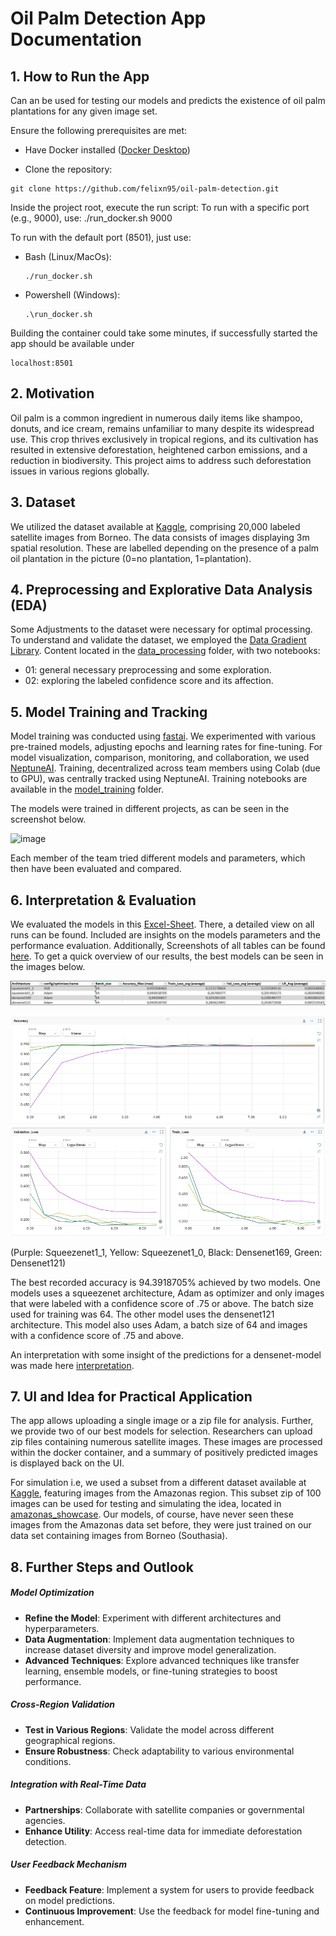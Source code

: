 # Oil Palm Detection App Documentation

## 1. How to Run the App
Can an be used for testing our models and predicts the existence of oil palm plantations for any given image set. 

Ensure the following prerequisites are met:

- Have Docker installed ([Docker Desktop](https://www.docker.com/products/docker-desktop/))

- Clone the repository:
```
git clone https://github.com/felixn95/oil-palm-detection.git
```
Inside the project root, execute the run script:
To run with a specific port (e.g., 9000), use: ./run_docker.sh 9000

To run with the default port (8501), just use:
- Bash (Linux/MacOs):
  ```
  ./run_docker.sh
  ```
- Powershell (Windows):
    ```
  .\run_docker.sh
    ```
Building the container could take some minutes, if successfully started the app should be available under

```
localhost:8501
```

## 2. Motivation
 Oil palm is a common ingredient in numerous daily items like shampoo, donuts, and ice cream, remains unfamiliar to many despite its widespread use. This crop thrives exclusively in tropical regions, and its cultivation has resulted in extensive deforestation, heightened carbon emissions, and a reduction in biodiversity. This project aims to address such deforestation issues in various regions globally.

## 3. Dataset 
We utilized the dataset available at [Kaggle](https://www.kaggle.com/c/widsdatathon2019/data), comprising 20,000 labeled satellite images from Borneo. The data consists of images displaying 3m spatial resolution. These are labelled depending on the presence of a palm oil plantation in the picture (0=no plantation, 1=plantation).

## 4. Preprocessing and Explorative Data Analysis (EDA)
Some Adjustments to the dataset were necessary for optimal processing. To understand and validate the dataset, we employed the [Data Gradient Library](https://docs.deci.ai/data-gradients/index.html). Content located in the [data_processing](https://github.com/felixn95/oil-palm-detection/tree/main/data_processing) folder, with two notebooks:
- 01: general necessary preprocessing and some exploration. 
- 02: exploring the labeled confidence score and its affection. 

## 5. Model Training and Tracking
Model training was conducted using [fastai](https://docs.fast.ai/vision.learner.html). We experimented with various pre-trained models, adjusting epochs and learning rates for fine-tuning. For model visualization, comparison, monitoring, and collaboration, we used [NeptuneAI](https://docs.neptune.ai/about/intro/). Training, decentralized across team members using Colab (due to GPU), was centrally tracked using NeptuneAI. Training notebooks are available in the [model_training](https://github.com/felixn95/oil-palm-detection/tree/main/model_training) folder.

The models were trained in different projects, as can be seen in the screenshot below. 

![image](https://github.com/felixn95/oil-palm-detection/assets/109859669/ff2277a5-0fc2-499f-bdb1-983b414d910c)

Each member of the team tried different models and parameters, which then have been evaluated and compared. 
## 6. Interpretation & Evaluation
We evaluated the models in this [Excel-Sheet](https://github.com/felixn95/oil-palm-detection/blob/main/model_training/Optimizer_comparison.xlsx). There, a detailed view on all runs can be found. Included are insights on the models parameters and the performance evaluation. Additionally, Screenshots of all tables can be found [here](https://github.com/felixn95/oil-palm-detection/tree/main/model_training). To get a quick overview of our results, the best models can be seen in the images below. 

![image](model_training/Model_Overview_Optimizers_Best_augmentedData.png)

![image](archive_and_playground/Dashboard_neptune.png)

(Purple: Squeezenet1_1, Yellow: Squeezenet1_0, Black: Densenet169, Green: Densenet121) 

The best recorded accuracy is 94.3918705% achieved by two models. One models uses a squeezenet architecture, Adam as optimizer and only images that were labeled with a confidence score of .75 or above. The batch size used for training was 64. The other model uses the densenet121 architecture. This model also uses Adam, a batch size of 64 and images with a confidence score of .75 and above. 

An interpretation with some insight of the predictions for a densenet-model was made here [interpretation](https://github.com/felixn95/oil-palm-detection/blob/main/interpretation/interpretation.ipynb).

## 7. UI and Idea for Practical Application
The app allows uploading a single image or a zip file for analysis. Further, we provide two of our best models for selection. Researchers can upload zip files containing numerous satellite images. These images are processed within the docker container, and a summary of positively predicted images is displayed back on the UI. 

For simulation i.e, we used a subset from a different dataset available at [Kaggle](https://www.kaggle.com/c/planet-understanding-the-amazon-from-space/data), featuring images from the Amazonas region. This subset zip of 100 images can be used for testing and simulating the idea, located in [amazonas_showcase](https://github.com/felixn95/oil-palm-detection/tree/main/amazonas_set_showcase). Our models, of course, have never seen these images from the Amazonas data set before, they were just trained on our data set containing images from Borneo (Southasia).  

## 8. Further Steps and Outlook

##### Model Optimization
- **Refine the Model**: Experiment with different architectures and hyperparameters.
- **Data Augmentation**: Implement data augmentation techniques to increase dataset diversity and improve model generalization.
- **Advanced Techniques**: Explore advanced techniques like transfer learning, ensemble models, or fine-tuning strategies to boost performance.

##### Cross-Region Validation
- **Test in Various Regions**: Validate the model across different geographical regions.
- **Ensure Robustness**: Check adaptability to various environmental conditions.

##### Integration with Real-Time Data
- **Partnerships**: Collaborate with satellite companies or governmental agencies.
- **Enhance Utility**: Access real-time data for immediate deforestation detection.

##### User Feedback Mechanism
- **Feedback Feature**: Implement a system for users to provide feedback on model predictions.
- **Continuous Improvement**: Use the feedback for model fine-tuning and enhancement.

